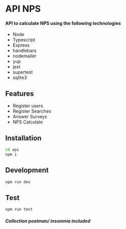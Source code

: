 # API NPS

#### API to calculate NPS using the following technologies

- Node
- Typescript
- Express
- handlebars
- nodemailer
- yup
- jest
- supertest
- sqlite3

## Features
- Register users
- Register Searches
- Answer Surveys
- NPS Calculate

## Installation

```sh
cd api
npm i
```

## Development
```sh
npm run dev
```

## Test
```sh
npm run test
```
##### Collection postman/ insomnia included
